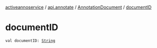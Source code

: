 [activeannoservice](../../index.md) / [api.annotate](../index.md) / [AnnotationDocument](index.md) / [documentID](./document-i-d.md)

# documentID

`val documentID: `[`String`](https://kotlinlang.org/api/latest/jvm/stdlib/kotlin/-string/index.html)
